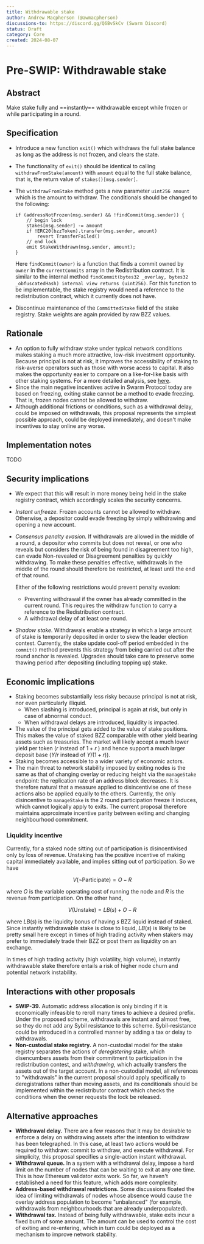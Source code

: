 ```yaml
---
title: Withdrawable stake
author: Andrew Macpherson (@awmacpherson)
discussions-to: https://discord.gg/Q6BvSkCv (Swarm Discord)
status: Draft
category: Core
created: 2024-08-07
---
```

# Pre-SWIP: Withdrawable stake

## Abstract

Make stake fully and ==instantly== withdrawable except while frozen or while participating in a round.

## Specification

* Introduce a new function `exit()` which withdraws the full stake balance as long as the address is not frozen, and clears the state.

* The functionality of `exit()` should be identical to calling `withdrawFromStake(amount)` with `amount` equal to the full stake balance, that is, the return value of `stakes()[msg.sender]`.

* The `withdrawFromStake` method gets a new parameter `uint256 amount` which is the amount to withdraw. The conditionals should be changed to the following:

  ```solidity
  if (addressNotFrozen(msg.sender) && !findCommit(msg.sender)) {
      // begin lock
      stakes[msg.sender] -= amount
      if !ERC20(bzzToken).transfer(msg.sender, amount)
          revert TransferFailed()
      // end lock
      emit StakeWithdrawn(msg.sender, amount);
  }
  ```

  Here `findCommit(owner)` is a function that finds a commit owned by `owner` in the `currentCommits` array in the Redistribution contract. It is similar to the internal method `findCommit(bytes32 _overlay, bytes32 _obfuscatedHash) internal view returns (uint256)`. For this function to be implementable, the stake registry would need a reference to the redistribution contract, which it currently does not have.

* Discontinue maintenance of the `CommittedStake` field of the stake registry. Stake weights are again provided by raw BZZ values.

## Rationale

* An option to fully withdraw stake under typical network conditions makes staking a much more attractive, low-risk investment opportunity. Because principal is not at risk, it improves the accessibility of staking to risk-averse operators such as those with worse acess to capital. It also makes the opportunity easier to compare on a like-for-like basis with other staking systems. For a more detailed analysis, see [here](https://mirror.xyz/shtuka.eth/qQnVGyNL7viiS5iLizSVL_0eTTMYGavl3Kb77XiaBxk).
* Since the main negative incentives active in Swarm Protocol today are based on freezing, exiting stake cannot be a method to evade freezing. That is, frozen nodes cannot be allowed to withdraw.
* Although additional frictions or conditions, such as a withdrawal delay, could be imposed on withdrawals, this proposal represents the simplest possible approach, could be deployed immediately, and doesn't make incentives to stay online any worse.

## Implementation notes

TODO

## Security implications

* We expect that this will result in more money being held in the stake registry contract, which accordingly scales the security concerns.

* *Instant unfreeze.* Frozen accounts cannot be allowed to withdraw. Otherwise, a depositor could evade freezing by simply withdrawing and opening a new account.

* *Consensus penalty evasion.* If withdrawals are allowed in the middle of a round, a depositor who commits but does not reveal, or one who reveals but considers the risk of being found in disagreement too high, can evade Non-revealed or Disagreement penalties by quickly withdrawing. To make these penalties effective, withdrawals in the middle of the round should therefore be restricted, at least until the end of that round.

  Either of the following restrictions would prevent penalty evasion:

  * Preventing withdrawal if the owner has already committed in the current round. This requires the withdraw function to carry a reference to the Redistribution contract.
  * A withdrawal delay of at least one round.

* *Shadow stake.* Withdrawals enable a strategy in which a large amount of stake is temporarily deposited in order to skew the leader election contest. Currently, the stake update cool-off period embedded in the `commit()` method prevents this strategy from being carried out after the round anchor is revealed. Upgrades should take care to preserve some thawing period after depositing (including topping up) stake.

## Economic implications

* Staking becomes substantially less risky because principal is not at risk, nor even particularly illiquid.
  * When slashing is introduced, principal is again at risk, but only in case of abnormal conduct.
  * When withdrawal delays are introduced, liquidity is impacted.
* The value of the principal gets added to the value of stake positions. This makes the value of staked BZZ comparable with other yield bearing assets such as treasuries. The market will likely accept a much lower yield per token ($r$ instead of $1+r$ ) and hence support a much larger deposit base ($Y/r$ instead of $Y/(1+r)$).
* Staking becomes accessible to a wider variety of economic actors.
* The main threat to network stability imposed by exiting nodes is the same as that of changing overlay or reducing height via the `manageStake` endpoint: the replication rate of an address block decreases. It is therefore natural that a measure applied to disincentivise one of these actions also be applied equally to the others. Currently, the only disincentive to `manageStake` is the 2 round participation freeze it induces, which cannot logically apply to exits. The current proposal therefore maintains approximate incentive parity between exiting and changing neighbourhood commitment.

### Liquidity incentive

Currently, for a staked node sitting out of participation is disincentivised only by loss of revenue. Unstaking has the positive incentive of making capital immediately available, and implies sitting out of participation. So we have
```math
V(\neg \mathrm{Participate}) = O - R
```
where $O$ is the variable operating cost of running the node and $R$ is the revenue from participation. On the other hand,
```math
V(\mathrm{Unstake}) = LB(s) + O - R
```
where $LB(s)$ is the liquidity bonus of having $s$ BZZ liquid instead of staked. Since instantly withdrawable stake is close to liquid, $LB(s)$ is likely to be pretty small here except in times of high trading activity when stakers may prefer to immediately trade their BZZ or post them as liquidity on an exchange.

In times of high trading activity (high volatility, high volume), instantly withdrawable stake therefore entails a risk of higher node churn and potential network instability.

## Interactions with other proposals

* **SWIP-39.** Automatic address allocation is only binding if it is economically infeasible to reroll many times to achieve a desired prefix. Under the proposed scheme, withdrawals are instant and almost free, so they do not add any Sybil resistance to this scheme. Sybil-resistance could be introduced in a controlled manner by adding a tax or delay to withdrawals.
* **Non-custodial stake registry.** A non-custodial model for the stake registry separates the actions of *deregistering* stake, which disencumbers assets from their commitment to participation in the redistribution contest, and *withdrawing,* which actually transfers the assets out of the target account. In a non-custodial model, all references to "withdrawals" in the current proposal should apply specifically to deregistrations rather than moving assets, and its conditionals should be implemented within the redistributor contract which checks the conditions when the owner requests the lock be released.

## Alternative approaches

* **Withdrawal delay.** There are a few reasons that it may be desirable to enforce a delay on withdrawing assets after the intention to withdraw has been telegraphed. In this case, at least two actions would be required to withdraw: commit to withdraw, and execute withdrawal. For simplicity, this proposal specifies a single-action instant withdrawal.
* **Withdrawal queue.** In a system with a withdrawal delay, impose a hard limit on the number of nodes that can be waiting to exit at any one time. This is how Ethereum validator exits work. So far, we haven't established a need for this feature, which adds more complexity.
* **Address-based withdrawal restrictions.** Some discussions floated the idea of limiting withdrawals of nodes whose absence would cause the overlay address population to become "unbalanced" (for example, withdrawals from neighbourhoods that are already underpopulated).
* **Withdrawal tax.** Instead of being fully withdrawable, stake exits incur a fixed burn of some amount. The amount can be used to control the cost of exiting and re-entering, which in turn could be deployed as a mechanism to improve network stability.
